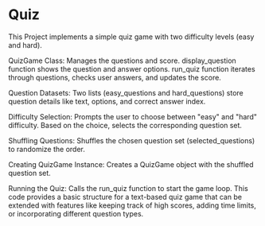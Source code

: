 # Quiz

This Project implements a simple quiz game with two difficulty levels (easy and hard). 

QuizGame Class:
Manages the questions and score.
display_question function shows the question and answer options.
run_quiz function iterates through questions, checks user answers, and updates the score.

Question Datasets:
Two lists (easy_questions and hard_questions) store question details like text, options, and correct answer index.

Difficulty Selection:
Prompts the user to choose between "easy" and "hard" difficulty.
Based on the choice, selects the corresponding question set.

Shuffling Questions:
Shuffles the chosen question set (selected_questions) to randomize the order.

Creating QuizGame Instance:
Creates a QuizGame object with the shuffled question set.

Running the Quiz:
Calls the run_quiz function to start the game loop.
This code provides a basic structure for a text-based quiz game that can be extended with features like keeping track of high scores, adding time limits, or incorporating different question types.


